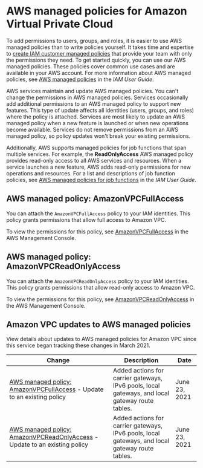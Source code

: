 # AWS managed policies for Amazon Virtual Private Cloud<a name="security-iam-awsmanpol"></a>

To add permissions to users, groups, and roles, it is easier to use AWS managed policies than to write policies yourself\. It takes time and expertise to [create IAM customer managed policies](https://docs.aws.amazon.com/IAM/latest/UserGuide/access_policies_create-console.html) that provide your team with only the permissions they need\. To get started quickly, you can use our AWS managed policies\. These policies cover common use cases and are available in your AWS account\. For more information about AWS managed policies, see [AWS managed policies](https://docs.aws.amazon.com/IAM/latest/UserGuide/access_policies_managed-vs-inline.html#aws-managed-policies) in the *IAM User Guide*\.

AWS services maintain and update AWS managed policies\. You can't change the permissions in AWS managed policies\. Services occasionally add additional permissions to an AWS managed policy to support new features\. This type of update affects all identities \(users, groups, and roles\) where the policy is attached\. Services are most likely to update an AWS managed policy when a new feature is launched or when new operations become available\. Services do not remove permissions from an AWS managed policy, so policy updates won't break your existing permissions\.

Additionally, AWS supports managed policies for job functions that span multiple services\. For example, the **ReadOnlyAccess** AWS managed policy provides read\-only access to all AWS services and resources\. When a service launches a new feature, AWS adds read\-only permissions for new operations and resources\. For a list and descriptions of job function policies, see [AWS managed policies for job functions](https://docs.aws.amazon.com/IAM/latest/UserGuide/access_policies_job-functions.html) in the *IAM User Guide*\.

## AWS managed policy: AmazonVPCFullAccess<a name="security-iam-awsmanpol-AmazonVPCFullAccess"></a>

You can attach the `AmazonVPCFullAccess` policy to your IAM identities\. This policy grants permissions that allow full access to Amazon VPC\.

To view the permissions for this policy, see [AmazonVPCFullAccess](https://console.aws.amazon.com/iam/home#/policies/arn:aws:iam::aws:policy/AmazonVPCFullAccess) in the AWS Management Console\.

## AWS managed policy: AmazonVPCReadOnlyAccess<a name="security-iam-awsmanpol-AmazonVPCReadOnlyAccess"></a>

You can attach the `AmazonVPCReadOnlyAccess` policy to your IAM identities\. This policy grants permissions that allow read\-only access to Amazon VPC\.

To view the permissions for this policy, see [AmazonVPCReadOnlyAccess](https://console.aws.amazon.com/iam/home#/policies/arn:aws:iam::aws:policy/AmazonVPCReadOnlyAccess) in the AWS Management Console\.

## Amazon VPC updates to AWS managed policies<a name="security-iam-awsmanpol-updates"></a>

View details about updates to AWS managed policies for Amazon VPC since this service began tracking these changes in March 2021\.


| Change | Description | Date | 
| --- | --- | --- | 
| [AWS managed policy: AmazonVPCFullAccess](#security-iam-awsmanpol-AmazonVPCFullAccess) \- Update to an existing policy | Added actions for carrier gateways, IPv6 pools, local gateways, and local gateway route tables\. | June 23, 2021 | 
| [AWS managed policy: AmazonVPCReadOnlyAccess](#security-iam-awsmanpol-AmazonVPCReadOnlyAccess) \- Update to an existing policy | Added actions for carrier gateways, IPv6 pools, local gateways, and local gateway route tables\. | June 23, 2021 | 